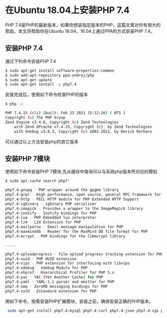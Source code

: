 #  在Ubuntu 18.04上安装PHP 7.4

PHP 7.4是PHP的最新版本，如果你想装指定版本的PHP，这篇文章对你有很大的帮助。本文将帮助你在Ubuntu 18.04，16.04上通过PPA的方式安装PHP 7.4。


## 安装PHP 7.4
通过下列命令安装PHP 7.4

```sh
$ sudo apt-get install software-properties-common
$ sudo add-apt-repository ppa:ondrej/php
$ sudo apt-get update
$ sudo apt-get install -y php7.4
```

安装完成后，使用如下命令检查PHP的版本

```sh
$ php -v 

PHP 7.4.15 (cli) (built: Feb 23 2021 15:12:26) ( NTS )
Copyright (c) The PHP Group
Zend Engine v3.4.0, Copyright (c) Zend Technologies
    with Zend OPcache v7.4.15, Copyright (c), by Zend Technologies
    with Xdebug v3.0.3, Copyright (c) 2002-2021, by Derick Rethans
```

可以通过以上方法安装php的其它版本

## 安装PHP 7模块

使用如下命令安装PHP 7模块,先从缓存中查询可以与系统php版本所对应的模拟
```sh
$ sudo apt-cache search php7*
```

```sh
php7.4-gnupg - PHP wrapper around the gpgme library
php7.4-grpc - High performance, open source, general RPC framework for PHP
php7.4-http - PECL HTTP module for PHP Extended HTTP Support
php7.4-igbinary - igbinary PHP serializer
php7.4-imagick - Provides a wrapper to the ImageMagick library
php7.4-inotify - Inotify bindings for PHP
php7.4-lua - PHP Embedded lua interpreter
php7.4-lz4 - LZ4 Extension for PHP
php7.4-mailparse - Email message manipulation for PHP
php7.4-maxminddb - Reader for the MaxMind DB file format for PHP
php7.4-mcrypt - PHP bindings for the libmcrypt library

.....

php7.4-uploadprogress - file upload progress tracking extension for PHP
php7.4-uuid - PHP UUID extension
php7.4-vips - PHP extension for interfacing with libvips
php7.4-xdebug - Xdebug Module for PHP
php7.4-xhprof - Hierarchical Profiler for PHP 5.x
php7.4-yac - YAC (Yet Another Cache) for PHP
php7.4-yaml - YAML-1.1 parser and emitter for PHP
php7.4-zmq - ZeroMQ messaging bindings for PHP
php7.4-zstd - Zstandard extension for PHP
```
用如下命令，按需安装PHP扩展模块，安装之前，确保安装正确的PHP版本。

```sh
 sudo apt-get install php7.4-mysql php7.4-curl php7.4-json php7.4-cgi php7.4-xsl
 ```